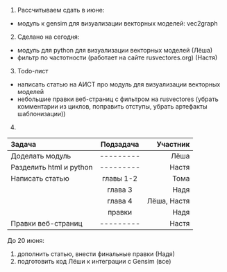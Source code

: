 1. Рассчитываем сдать в июне:
- модуль к gensim для визуализации векторных моделей: vec2graph

2. Сделано на сегодня:
- модуль для python для визуализации векторных моделей (Лёша)
- фильтр по частотности (работает на сайте rusvectores.org) (Настя)

3. Todo-лист 
- написать статью на АИСТ про модуль для визуализации векторных моделей
- небольшие правки веб-страниц с фильтром на rusvectores (убрать комментарии из циклов, поправить отступы, убрать артефакты шаблонизации))

4.
| Задача            | Подзадача       | Участник      |
|:----------------- |:---------------:| -------------:|
| Доделать модуль   | ---------       |  Лёша         |
| Разделить html и python| ---------       |  Настя        |
| Написать статью   | главы 1-2       |  Тома         |
|                   | глава 3         |  Надя         |
|                   | глава 4         |  Лёша, Настя  |
|                   | правки          |  Надя         |
| Правки веб-страниц| ---------       |  Настя        |


До 20 июня: 

1) дополнить статью, внести финальные правки (Надя)
2) подготовить код Лёши к интеграции с Gensim (все)
